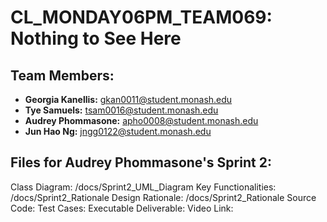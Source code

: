 # CL_MONDAY06PM_TEAM069: Nothing to See Here

## Team Members:
- **Georgia Kanellis:** gkan0011@student.monash.edu
- **Tye Samuels:** tsam0016@student.monash.edu
- **Audrey Phommasone:** apho0008@student.monash.edu
- **Jun Hao Ng:** jngg0122@student.monash.edu

## Files for Audrey Phommasone's Sprint 2:
Class Diagram: /docs/Sprint2_UML_Diagram
Key Functionalities: /docs/Sprint2_Rationale
Design Rationale: /docs/Sprint2_Rationale
Source Code:
Test Cases:
Executable Deliverable:
Video Link: 

